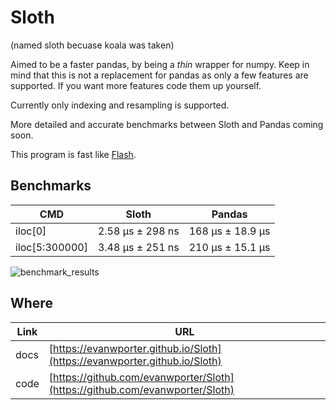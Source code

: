 # Sloth
(named sloth becuase koala was taken)

Aimed to be a faster pandas, by being a *thin* wrapper for numpy. Keep in mind that this is not a replacement for pandas as only a few features are supported. If you want more features code them up yourself.

Currently only indexing and resampling is supported.

More detailed and accurate benchmarks between Sloth and Pandas coming soon.

This program is fast like [Flash](https://www.youtube.com/watch?v=dM-li2Cn5Pw).

## Benchmarks

| CMD | Sloth | Pandas |
| --- | ----- | ------ |
| iloc[0] | 2.58 µs ± 298 ns | 168 µs ± 18.9 µs |
| iloc[5:300000] | 3.48 µs ± 251 ns | 210 µs ± 15.1 µs |

![benchmark_results](https://github.com/evanwporter/Sloth/assets/115374841/50b6fbfd-8f40-4a08-868f-6763c9ef7a0a)

## Where

| **Link**  | **URL**                                    |
|-----------|---------------------------------------------|
| docs      | [https://evanwporter.github.io/Sloth](https://evanwporter.github.io/Sloth)   |
| code      | [https://github.com/evanwporter/Sloth](https://github.com/evanwporter/Sloth) |

